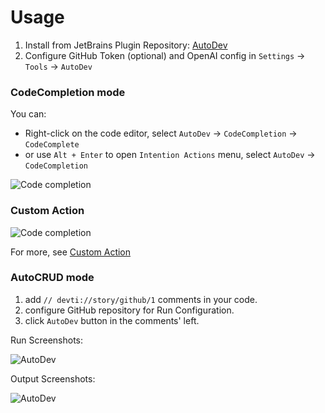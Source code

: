 # Usage

1. Install from JetBrains Plugin Repository: [AutoDev](https://plugins.jetbrains.com/plugin/21520-autodev)
2. Configure GitHub Token (optional) and OpenAI config in `Settings` -> `Tools` -> `AutoDev`

### CodeCompletion mode

You can:

- Right-click on the code editor, select `AutoDev` -> `CodeCompletion` -> `CodeComplete`
- or use `Alt + Enter` to open `Intention Actions` menu, select `AutoDev` -> `CodeCompletion`

![Code completion](https://unitmesh.cc/auto-dev/completion-mode.png)

### Custom Action

![Code completion](https://unitmesh.cc/auto-dev/custom-action.png)

For more, see [Custom Action](docs/custom-action.md)

### AutoCRUD mode

1. add `// devti://story/github/1` comments in your code.
2. configure GitHub repository for Run Configuration.
3. click `AutoDev` button in the comments' left.

Run Screenshots:

![AutoDev](https://unitmesh.cc/auto-dev/init-instruction.png)

Output Screenshots:

![AutoDev](https://unitmesh.cc/auto-dev/blog-controller.png)
